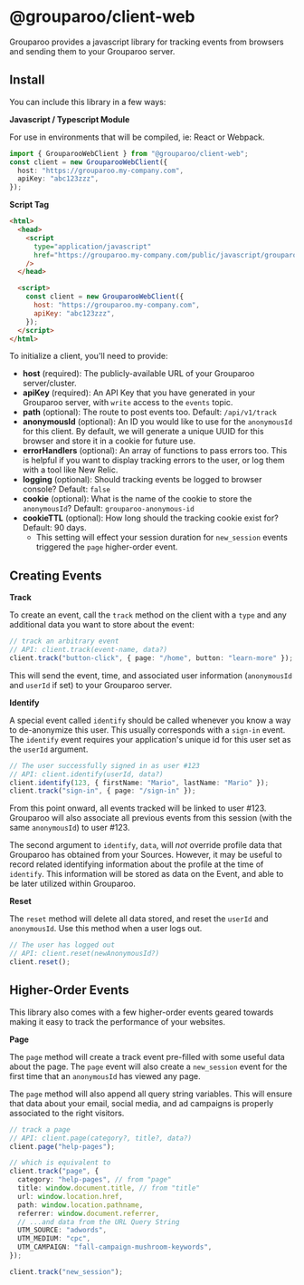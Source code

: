 # @grouparoo/client-web

Grouparoo provides a javascript library for tracking events from browsers and sending them to your Grouparoo server.

## Install

You can include this library in a few ways:

**Javascript / Typescript Module**

For use in environments that will be compiled, ie: React or Webpack.

```ts
import { GrouparooWebClient } from "@grouparoo/client-web";
const client = new GrouparooWebClient({
  host: "https://grouparoo.my-company.com",
  apiKey: "abc123zzz",
});
```

**Script Tag**

```html
<html>
  <head>
    <script
      type="application/javascript"
      href="https://grouparoo.my-company.com/public/javascript/grouparooWebCleint.js"
    />
  </head>

  <script>
    const client = new GrouparooWebClient({
      host: "https://grouparoo.my-company.com",
      apiKey: "abc123zzz",
    });
  </script>
</html>
```

To initialize a client, you'll need to provide:

- **host** (required): The publicly-available URL of your Grouparoo server/cluster.
- **apiKey** (required): An API Key that you have generated in your Grouparoo server, with `write` access to the `events` topic.
- **path** (optional): The route to post events too. Default: `/api/v1/track`
- **anonymousId** (optional): An ID you would like to use for the `anonymousId` for this client. By default, we will generate a unique UUID for this browser and store it in a cookie for future use.
- **errorHandlers** (optional): An array of functions to pass errors too. This is helpful if you want to display tracking errors to the user, or log them with a tool like New Relic.
- **logging** (optional): Should tracking events be logged to browser console? Default: `false`
- **cookie** (optional): What is the name of the cookie to store the `anonymousId`? Default: `grouparoo-anonymous-id`
- **cookieTTL** (optional): How long should the tracking cookie exist for? Default: 90 days.
  - This setting will effect your session duration for `new_session` events triggered the `page` higher-order event.

## Creating Events

**Track**

To create an event, call the `track` method on the client with a `type` and any additional data you want to store about the event:

```ts
// track an arbitrary event
// API: client.track(event-name, data?)
client.track("button-click", { page: "/home", button: "learn-more" });
```

This will send the event, time, and associated user information (`anonymousId` and `userId` if set) to your Grouparoo server.

**Identify**

A special event called `identify` should be called whenever you know a way to de-anonymize this user. This usually corresponds with a `sign-in` event. The `identify` event requires your application's unique id for this user set as the `userId` argument.

```ts
// The user successfully signed in as user #123
// API: client.identify(userId, data?)
client.identify(123, { firstName: "Mario", lastName: "Mario" });
client.track("sign-in", { page: "/sign-in" });
```

From this point onward, all events tracked will be linked to user #123. Grouparoo will also associate all previous events from this session (with the same `anonymousId`) to user #123.

The second argument to `identify`, `data`, will _not_ override profile data that Grouparoo has obtained from your Sources. However, it may be useful to record related identifying information about the profile at the time of `identify`. This information will be stored as data on the Event, and able to be later utilized within Grouparoo.

**Reset**

The `reset` method will delete all data stored, and reset the `userId` and `anonymousId`. Use this method when a user logs out.

```ts
// The user has logged out
// API: client.reset(newAnonymousId?)
client.reset();
```

## Higher-Order Events

This library also comes with a few higher-order events geared towards making it easy to track the performance of your websites.

**Page**

The `page` method will create a track event pre-filled with some useful data about the page. The `page` event will also create a `new_session` event for the first time that an `anonymousId` has viewed any page.

The `page` method will also append all query string variables. This will ensure that data about your email, social media, and ad campaigns is properly associated to the right visitors.

```ts
// track a page
// API: client.page(category?, title?, data?)
client.page("help-pages");

// which is equivalent to
client.track("page", {
  category: "help-pages", // from "page"
  title: window.document.title, // from "title"
  url: window.location.href,
  path: window.location.pathname,
  referrer: window.document.referrer,
  // ...and data from the URL Query String
  UTM_SOURCE: "adwords",
  UTM_MEDIUM: "cpc",
  UTM_CAMPAIGN: "fall-campaign-mushroom-keywords",
});

client.track("new_session");
```
